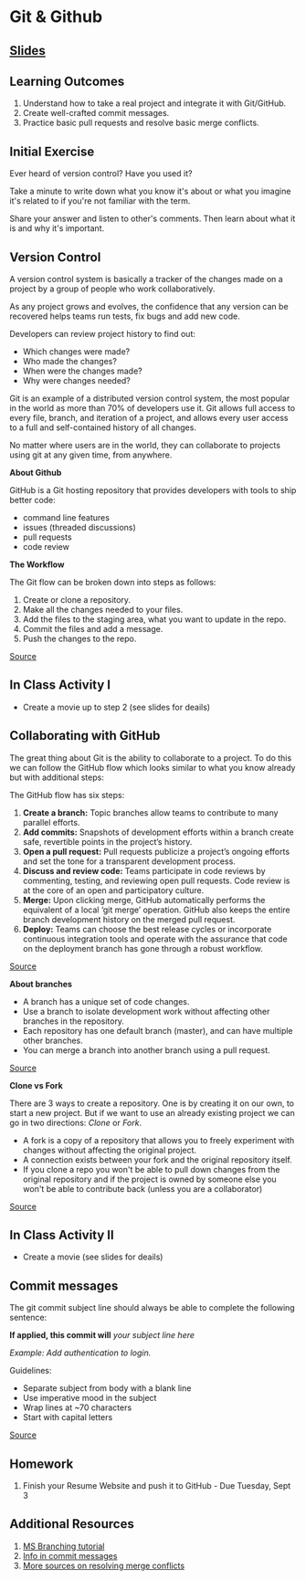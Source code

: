 # Git & Github

## [Slides](https://docs.google.com/presentation/d/17NWgjqiLIGECLP456hGPU_f_QJNP38dOuSz3IU-R--I/edit?usp=sharing)

## Learning Outcomes

1. Understand how to take a real project and integrate it with Git/GitHub.
1. Create well-crafted commit messages.
1. Practice basic pull requests and resolve basic merge conflicts.


## Initial Exercise

Ever heard of version control? Have you used it?

Take a minute to write down what you know it's about or what you imagine it's related to if you're not familiar with the term.

Share your answer and listen to other's comments. Then learn about what it is and why it's important.

## Version Control

A version control system is basically a tracker of the changes made on a project by a group of people who work collaboratively.

As any project grows and evolves, the confidence that any version can be recovered helps teams run tests, fix bugs and add new code.

Developers can review project history to find out:

- Which changes were made?
- Who made the changes?
- When were the changes made?
- Why were changes needed?

Git is an example of a distributed version control system, the most popular in the world as more than 70% of developers use it. Git allows full access to every file, branch, and iteration of a project, and allows every user access to a full and self-contained history of all changes.

No matter where users are in the world, they can collaborate to projects using git at any given time, from anywhere.

**About Github**

GitHub is a Git hosting repository that provides developers with tools to ship better code:
- command line features
- issues (threaded discussions)
- pull requests
- code review

**The Workflow**

The Git flow can be broken down into steps as follows:

1. Create or clone a repository.
1. Make all the changes needed to your files.
1. Add the files to the staging area, what you want to update in the repo.
1. Commit the files and add a message.
1. Push the changes to the repo.

[Source](https://guides.github.com/introduction/git-handbook/)

## In Class Activity I

- Create a movie up to step 2 (see slides for deails)

## Collaborating with GitHub

The great thing about Git is the ability to collaborate to a project. To do this we can follow the GitHub flow which looks similar to what you know already but with additional steps:

The GitHub flow has six steps:

1. **Create a branch:** Topic branches allow teams to contribute to many parallel efforts.
1. **Add commits:** Snapshots of development efforts within a branch create safe, revertible points in the project’s history.
1. **Open a pull request:** Pull requests publicize a project’s ongoing efforts and set the tone for a transparent development process.
1. **Discuss and review code:** Teams participate in code reviews by commenting, testing, and reviewing open pull requests. Code review is at the core of an open and participatory culture.
1. **Merge:** Upon clicking merge, GitHub automatically performs the equivalent of a local ‘git merge’ operation. GitHub also keeps the entire branch development history on the merged pull request.
1. **Deploy:** Teams can choose the best release cycles or incorporate continuous integration tools and operate with the assurance that code on the deployment branch has gone through a robust workflow.

[Source](https://guides.github.com/introduction/flow/)

**About branches**
- A branch has a unique set of code changes.
- Use a branch to isolate development work without affecting other branches in the repository.
- Each repository has one default branch (master), and can have multiple other branches.
- You can merge a branch into another branch using a pull request.

[Source](https://help.github.com/en/articles/about-branches)

**Clone vs Fork**

There are 3 ways to create a repository. One is by creating it on our own, to start a new project. But if we want to use an already existing project we can go in two directions: *Clone* or *Fork*.

- A fork is a copy of a repository that allows you to freely experiment with changes without affecting the original project.
- A connection exists between your fork and the original repository itself.
- If you clone a repo you won't be able to pull down changes from the original repository and if the project is owned by someone else you won't be able to contribute back (unless you are a collaborator)

[Source](https://github.community/t5/Support-Protips/The-difference-between-forking-and-cloning-a-repository/ba-p/1372)


## In Class Activity II

- Create a movie (see slides for deails)

## Commit messages

The git commit subject line should always be able to complete the following sentence:

**If applied, this commit will** *your subject line here*

*Example: Add authentication to login.*

Guidelines:
- Separate subject from body with a blank line
- Use imperative mood in the subject
- Wrap lines at ~70 characters
- Start with capital letters

[Source](https://gist.github.com/robertpainsi/b632364184e70900af4ab688decf6f53)

## Homework

1. Finish your Resume Website and push it to GitHub - Due Tuesday, Sept 3

## Additional Resources

1. [MS Branching tutorial](http://make.sc/git-branching)
1. [Info in commit messages](https://wiki.openstack.org/wiki/GitCommitMessages#Information_in_commit_messages)
1. [More sources on resolving merge conflicts](https://codeforphilly.github.io/decentralized-data/tutorials/actually-using-git/lessons/conflicting-branches/)

